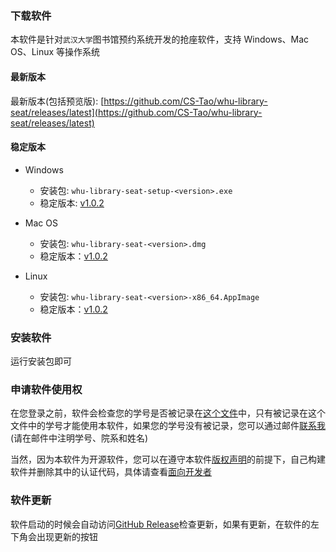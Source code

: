 ### 下载软件

本软件是针对`武汉大学`图书馆预约系统开发的抢座软件，支持 Windows、Mac OS、Linux 等操作系统

#### 最新版本

最新版本(包括预览版): [https://github.com/CS-Tao/whu-library-seat/releases/latest](https://github.com/CS-Tao/whu-library-seat/releases/latest)

#### 稳定版本

- Windows
    - 安装包: `whu-library-seat-setup-<version>.exe`
    - 稳定版本: [v1.0.2](https://github.com/CS-Tao/whu-library-seat/releases/download/v1.0.2/whu-library-seat-setup-1.0.2.exe)

- Mac OS
    - 安装包: `whu-library-seat-<version>.dmg`
    - 稳定版本：[v1.0.2](https://github.com/CS-Tao/whu-library-seat/releases/download/v1.0.2/whu-library-seat-1.0.2.dmg)

- Linux
    - 安装包: `whu-library-seat-<version>-x86_64.AppImage`
    - 稳定版本：[v1.0.2](https://github.com/CS-Tao/whu-library-seat/releases/download/v1.0.2/whu-library-seat-1.0.2-x86_64.AppImage)

### 安装软件

运行安装包即可

### 申请软件使用权

在您登录之前，软件会检查您的学号是否被记录在[这个文件](https://github.com/CS-Tao/whu-library-seat/blob/user-validation/validation.json)中，只有被记录在这个文件中的学号才能使用本软件，如果您的学号没有被记录，您可以通过邮件[联系我](http://mail.qq.com/cgi-bin/qm_share?t=qm_mailme&email=whucstao@qq.com)(请在邮件中注明学号、院系和姓名)

当然，因为本软件为开源软件，您可以在遵守本软件[版权声明](https://github.com/CS-Tao/whu-library-seat/blob/master/README.md#版权声明)的前提下，自己构建软件并删除其中的认证代码，具体请查看[面向开发者](https://github.com/CS-Tao/whu-library-seat/blob/master/README.md#面向开发者)

### 软件更新

软件启动的时候会自动访问[GitHub Release](https://github.com/CS-Tao/whu-library-seat/releases/latest)检查更新，如果有更新，在软件的左下角会出现更新的按钮
